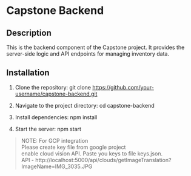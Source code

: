 # Capstone Backend

## Description

This is the backend component of the Capstone project. It provides the server-side logic and API endpoints for managing inventory data.

## Installation

1. Clone the repository:
git clone https://github.com/your-username/capstone-backend.git


2. Navigate to the project directory:
cd capstone-backend


3. Install dependencies:
npm install


4. Start the server:
npm start


> NOTE: For GCP integration\
>       Please create key file from google project\
>       enable cloud vision API. Paste you keys to file keys.json.\
>       API - http://localhost:5000/api/clouds/getImageTranslation?ImageName=IMG_3035.JPG

